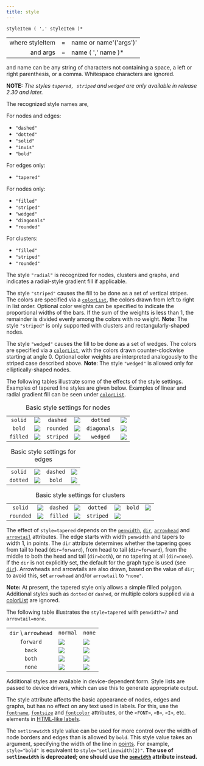 ```yaml
---
title: style
---
```

`styleItem ( ',' styleItem )*`

<TABLE>
<TR>
  <TD style="text-align: right;">where styleItem</TD>
  <TD>=</TD>
  <TD>name or name'('args')'</TD>
</TR>
<TR>
  <TD style="text-align: right">and args</TD>
  <TD>=</TD>
  <TD>name ( ',' name )*</TD>
</TR>
</TABLE>

and name can be any string of characters not containing a space, a left or
right parenthesis, or a comma. Whitespace characters are ignored.

**NOTE:** _The styles `tapered, striped` and `wedged` are only available in release 2.30 and later._

The recognized style names are,

For nodes and edges:

* `"dashed"`
* `"dotted"`
* `"solid"`
* `"invis"`
* `"bold"`

For edges only:

* `"tapered"`

For nodes only:

* `"filled"`
* `"striped"`
* `"wedged"`
* `"diagonals"`
* `"rounded"`

For clusters:

* `"filled"`
* `"striped"`
* `"rounded"`

The style `"radial"` is recognized for nodes, clusters and graphs, and indicates a
radial-style gradient fill if applicable.

The style `"striped"` causes the fill to be done as a set of vertical stripes.
The colors are specified via a [`colorList`](/docs/attr-types/colorList/), the colors drawn
from left to right in list order. Optional color weights can be specified to
indicate the proportional widths of the bars. If the sum of the weights is
less than 1, the remainder is divided evenly among the colors with no weight.
**Note**: The style `"striped"` is only supported with clusters and
rectangularly-shaped nodes.

The style `"wedged"` causes the fill to be done as a set of wedges. The colors
are specified via a [`colorList`](/docs/attr-types/colorList/), with the colors drawn
counter-clockwise starting at angle 0. Optional color weights are interpreted
analogously to the striped case described above. **Note**: The style `"wedged"`
is allowed only for elliptically-shaped nodes.

The following tables illustrate some of the effects of the style settings.
Examples of tapered line styles are given below. Examples of linear and
radial gradient fill can be seen under [`colorList`](/docs/attr-types/colorList/).

<TABLE>
  <CAPTION>Basic style settings for nodes</CAPTION>
  <TR>
    <TD style="text-align: center;"><code>solid</code></TD>
    <TD><IMG SRC="n_solid.png"></TD>
    <TD style="text-align: center;"><code>dashed</code></TD>
    <TD><IMG SRC="n_dashed.png"></TD>
    <TD style="text-align: center;"><code>dotted</code></TD>
    <TD><IMG SRC="n_dotted.png"></TD>
  </TR>
  <TR>
    <TD style="text-align: center;"><code>bold</code> </TD>
    <TD><IMG SRC="n_bold.png"></TD>
    <TD style="text-align: center;"><code>rounded</code> </TD>
    <TD><IMG SRC="n_rounded.png"></TD>
    <TD style="text-align: center;"><code>diagonals</code> </TD>
    <TD><IMG SRC="n_diagonals.png"></TD>
  </TR>
  <TR>
    <TD style="text-align: center;"><code>filled</code> </TD>
    <TD><IMG SRC="n_filled.png"></TD>
    <TD style="text-align: center;"><code>striped</code> </TD>
    <TD><IMG SRC="n_striped.png"></TD>
    <TD style="text-align: center;"><code>wedged</code> </TD>
    <TD><IMG SRC="n_wedged.png"></TD>
  </TR>
</TABLE>

<TABLE>
  <CAPTION>Basic style settings for edges</CAPTION>
  <TR>
    <TD style="text-align: center;"><code>solid</code> </TD>
    <TD><IMG SRC="e_solid.png"> </TD>
    <TD style="text-align: center;"><code>dashed</code> </TD>
    <TD><IMG SRC="e_dashed.png"></TD>
  </TR>
  <TR>
    <TD style="text-align: center;"><code>dotted</code></TD>
    <TD><IMG SRC="e_dotted.png"></TD>
    <TD style="text-align: center;"><code>bold</code> </TD>
    <TD><IMG SRC="e_bold.png"></TD>
  </TR>
</TABLE>

<TABLE>
  <CAPTION>Basic style settings for clusters</CAPTION>
  <TR>
    <TD style="text-align: center;"><code>solid</code> </TD>
    <TD><IMG SRC="c_solid.png"> </TD>
    <TD style="text-align: center;"><code>dashed</code> </TD>
    <TD><IMG SRC="c_dashed.png"></TD>
    <TD style="text-align: center;"><code>dotted</code> </TD>
    <TD><IMG SRC="c_dotted.png"></TD>
    <TD style="text-align: center;"><code>bold</code> </TD>
    <TD><IMG SRC="c_bold.png"></TD>
  </TR>
  <TR>
    <TD style="text-align: center;"><code>rounded</code> </TD>
    <TD><IMG SRC="c_rounded.png"></TD>
    <TD style="text-align: center;"><code>filled</code> </TD>
    <TD><IMG SRC="c_filled.png"></TD>
    <TD style="text-align: center;"><code>striped</code> </TD>
    <TD><IMG SRC="c_striped.png"></TD>
  </TR>
</TABLE>

The effect of `style=tapered` depends on the [`penwidth`](#d:penwidth),
[`dir`](#d:dir), [`arrowhead`](#d:arrowhead) and [`arrowtail`](#d:arrowtail)
attributes. The edge starts with width `penwidth` and tapers to width 1, in
points. The `dir` attribute determines whether the tapering goes from tail to
head (`dir=forward`), from head to tail (`dir=forward`), from the middle to
both the head and tail (`dir=both`), or no tapering at all (`dir=none`). If
the `dir` is not explicitly set, the default for the graph type is used (see
[`dir`](#a:dir)). Arrowheads and arrowtails are also drawn, based on the value
of `dir`; to avoid this, set `arrowhead` and/or `arrowtail` to `"none"`.

**Note:** At present, the tapered style only allows a simple filled polygon.
Additional styles such as `dotted` or `dashed`, or multiple colors supplied
via a [colorList](/docs/attr-types/colorList/) are ignored.

The following table illustrates the `style=tapered` with `penwidth=7` and `arrowtail=none`.

<TABLE>
  <TR>
    <TD><code>dir</code> \ <code>arrowhead</code></TD>
    <TD style="text-align: center;"><code>normal</code></TD>
    <TD style="text-align: center;"><code>none</code></TD>
  </TR>
  <TR>
    <TD style="text-align: center;"><code>forward</code></TD>
    <TD><IMG SRC="normal_forward.png"></TD>
    <TD><IMG SRC="none_forward.png"></TD>
  </TR>
  <TR>
    <TD style="text-align: center;"><code>back</code></TD>
    <TD><IMG SRC="normal_back.png"></TD>
    <TD><IMG SRC="none_back.png"></TD>
  </TR>
  <TR>
    <TD style="text-align: center;"><code>both</code></TD>
    <TD><IMG SRC="normal_both.png"></TD>
    <TD><IMG SRC="none_both.png"></TD>
  </TR>
  <TR>
    <TD style="text-align: center;"><code>none</code></TD>
    <TD><IMG SRC="normal_none.png"></TD>
    <TD><IMG SRC="none_none.png"></TD>
  </TR>
</TABLE>

Additional styles are available in
device-dependent form. Style lists are passed to device drivers, which
can use this to generate appropriate output.

The style attribute affects the basic appearance of nodes, edges and graphs,
but has no effect on any text used in labels. For this, use the
[`fontname`](#d:fontname), [`fontsize`](#d:fontsize) and
[`fontcolor`](#d:fontcolor) attributes, or the `<FONT>`, `<B>`, `<I>`, etc.
elements in [HTML-like labels](shapes.html#html).

The `setlinewidth` style value can be used for more control over the width of
node borders and edges than is allowed by `bold`. This style value takes an
argument, specifying the width of the line in [points](#points). For example,
`style="bold"` is equivalent to `style="setlinewidth(2)"`. **The use of
`setlinewidth` is deprecated; one should use the [`penwidth`](#d:penwidth)
attribute instead.**
